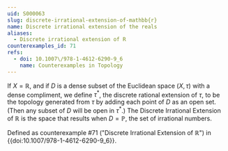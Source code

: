 ```yaml
---
uid: S000063
slug: discrete-irrational-extension-of-mathbb{r}
name: Discrete irrational extension of the reals
aliases:
  - Discrete irrational extension of R
counterexamples_id: 71
refs:
  - doi: 10.1007\/978-1-4612-6290-9_6
    name: Counterexamples in Topology
---
```

If $X = \mathbb{R}$, and if $D$ is a dense subset of the Euclidean space $(X, \tau)$ with a dense compliment, we define $\tau^{*}$, the discrete rational extension of $\tau$, to be the topology generated from $\tau$ by adding each point of $D$ as an open set. (Then any subset of $D$ will be open in $\tau^{*}$.) The Discrete Irrational Extension of $\mathbb{R}$ is the space that results when $D = \mathbb{P}$, the set of irrational numbers.

Defined as counterexample #71 ("Discrete Irrational Extension of $\mathbb{R}$")
in {{doi:10.1007\/978-1-4612-6290-9_6}}.
